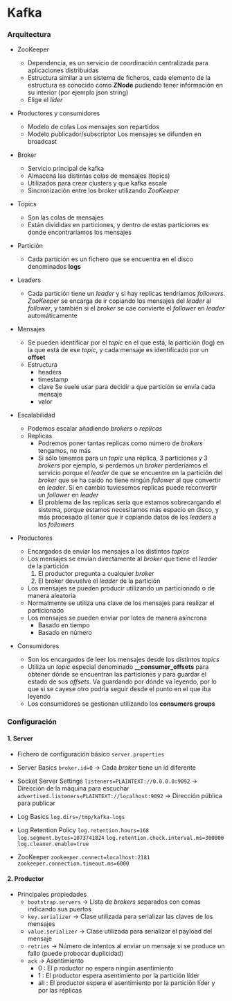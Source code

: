 # Kafka

### Arquitectura

- ZooKeeper
	- Dependencia, es un servicio de coordinación centralizada para aplicaciones distribuidas
	- Estructura similar a un sistema de ficheros, cada elemento de la estructura es conocido como **ZNode** pudiendo tener información en su interior (por ejemplo json string)
	- Elige el *líder*

- Productores y consumidores
	- Modelo de colas
		Los mensajes son repartidos
	- Modelo publicador/subscriptor
		Los mensajes se difunden en broadcast

- Broker
	- Servicio principal de kafka
	- Almacena las distintas colas de mensajes (topics)
	- Utilizados para crear clusters y que kafka escale
	- Sincronización entre los broker utilizando *ZooKeeper*

- Topics
	- Son las colas de mensajes
	- Están divididas en particiones, y dentro de estas particiones es donde encontraríamos los mensajes

- Partición
	- Cada partición es un fichero que se encuentra en el disco denominados **logs**

- Leaders
	- Cada partición tiene un *leader* y si hay replicas tendríamos *followers*. *ZooKeeper* se encarga de ir copiando los mensajes del *leader* al *follower*, y también si el *broker* se cae convierte el *follower* en *leader* automáticamente

- Mensajes
	- Se pueden identificar por el *topic* en el que está, la partición (log) en la que está de ese *topic*, y cada mensaje es identificado por un **offset**
	- Estructura
		- headers
		- timestamp
		- clave
			Se suele usar para decidir a que partición se envía cada mensaje
		- valor

- Escalabilidad
	- Podemos escalar añadiendo *brokers* o *replicas*
	- Replicas
		- Podremos poner tantas replicas como número de *brokers* tengamos, no más
		- Si sólo tenemos para un *topic* una réplica, 3 particiones y 3 *brokers* por ejemplo, si perdemos un *broker* perderíamos el servicio porque el *leader* de que se encuentre en la partición del *broker* que se ha caído no tiene ningún *follower* al que convertir en *leader*. Si en cambio tuviesemos replicas puede reconvertir un *follower* en *leader*
		- El problema de las replicas sería que estamos sobrecargando el sistema, porque estamos necesitamos más espacio en disco, y más procesado al tener que ir copiando datos de los *leaders* a los *followers*

- Productores
	- Encargados de enviar los mensajes a los distintos *topics*
	- Los mensajes se envían directamente al *broker* que tiene el *leader* de la partición
		1. El productor pregunta a cualquier *broker*
		2. El broker devuelve el *leader* de la partición
	- Los mensajes se pueden producir utilizando un particionado o de manera aleatoria
	- Normalmente se utiliza una clave de los mensajes para realizar el particionado
	- Los mensajes se pueden enviar por lotes de manera asíncrona
		- Basado en tiempo
		- Basado en número

- Consumidores
	- Son los encargados de leer los mensajes desde los distintos *topics*
	- Utiliza un *topic* especial denominado **__consumer_offsets** para obtener dónde se encuentran las particiones y para guardar el estado de sus *offsets*. Va guardando por dónde va leyendo, por lo que si se cayese otro podría seguir desde el punto en el que iba leyendo
	- Los consumidores se gestionan utilizando los **consumers groups**


### Configuración

#### 1. Server

- Fichero de configuración básico `server.properties`

- Server Basics
	`broker.id=0` -> Cada *broker* tiene un id diferente

- Socket Server Settings
	`listeners=PLAINTEXT://0.0.0.0:9092` -> Dirección de la máquina para escuchar
	`advertised.listeners=PLAINTEXT://localhost:9092` -> Dirección pública para publicar

- Log Basics
	`log.dirs=/tmp/kafka-logs`

- Log Retention Policy
	`log.retention.hours=168`
	`log.segment.bytes=1073741824`
	`log.retention.check.interval.ms=300000`
	`log.cleaner.enable=true`

- ZooKeeper
	`zookeeper.connect=localhost:2181`
	`zookeeper.connection.timeout.ms=6000`

#### 2. Productor

- Principales propiedades
	- `bootstrap.servers` -> Lista de *brokers* separados con comas indicando sus puertos
	- `key.serializer` -> Clase utilizada para serializar las claves de los mensajes
	- `value.serializer` -> Clase utilizada para serializar el payload del mensaje
	- `retries` -> Número de intentos al enviar un mensaje si se produce un fallo (puede probocar duplicidad)
	- `ack` -> Asentimiento
		- 0 : El p roductor no espera ningún asentimiento
		- 1 : El productor espera asentimiento por la partición líder
		- all : El productor espera el asentimiento por la partición líder y por las réplicas
